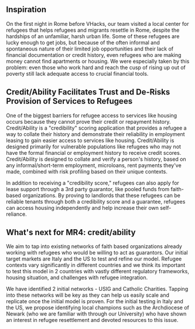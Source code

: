## Inspiration
On the first night in Rome before VHacks, our team visited a local center for refugees that helps refugees and migrants resettle in Rome, despite the hardships of an unfamiliar, harsh urban life. Some of these refugees are lucky enough to get jobs, but because of the often informal and spontaneous nature of their limited job opportunities and their lack of financial documentation or credit history, even refugees who are making money cannot find apartments or housing. We were especially taken by this problem: even those who work hard and reach the cusp of rising up out of poverty still lack adequate access to crucial financial tools.

## Credit/Ability Facilitates Trust and De-Risks Provision of Services to Refugees
One of the biggest barriers for refugee access to services like housing occurs because they cannot prove their credit or repayment history. Credit/Ability is a "credibility" scoring application that provides a refugee a way to collate their history and demonstrate their reliability in employment leasing to gain easier access to services like housing. Credit/Ability is designed primarily for vulnerable populations like refugees who may not have the formal financial or employment history to receive credit scores. Credit/Ability is designed to collate and verify a person's history, based on any informal/short-term employment, microloans, rent payments they've made, combined with risk profiling based on their unique contexts.

In addition to receiving a "credibility score," refugees can also apply for lease support through a 3rd party guarantor, like pooled funds from faith-based organizations. By proving to landlords that these refugees can be reliable tenants through both a credibility score and a guarantee, refugees can access housing independently and help increase their own self-reliance.

## What's next for MR4: credit/ability
We aim to tap into existing networks of faith based organizations already working with refugees who would be willing to act as guarantors. Our initial target markets are Italy and the US to test and refine our model. Refugee contexts vary significantly in different countries and we think its important to test this model in 2 countries with vastly different regulatory frameworks, housing situation, and challenges with refugee integration.

We have identified 2 initial networks - USIG and Catholic Charities. Tapping into these networks will be key as they can help us easily scale and replicate once the initial model is proven. For the initial testing in Italy and the US, we propose identifying local champions such as the Archdiocese of Newark (who we are familiar with through our University) who have shown an interest in refugee resettlement and devoted resources to this issue.
